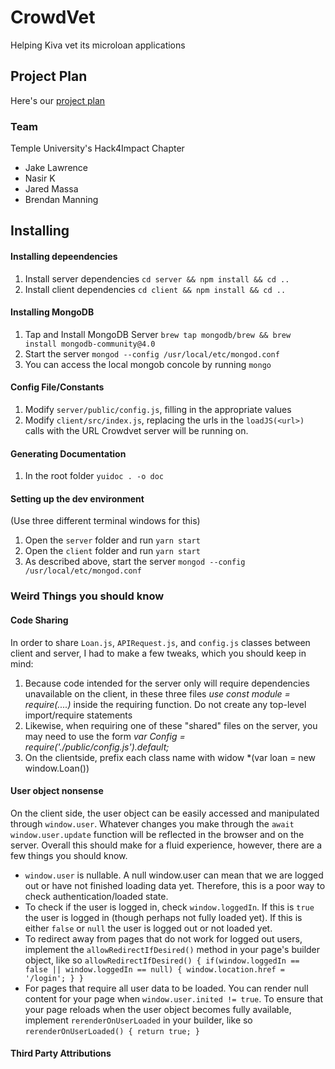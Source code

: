 # CrowdVet
Helping Kiva vet its microloan applications

## Project Plan
Here's our [project plan](https://docs.google.com/document/d/1jrIrxAneA-t-oQ2bk3MPt95zJg_WvD7gXU905PUOoTw/edit)

### Team
Temple University's Hack4Impact Chapter
 * Jake Lawrence
 * Nasir K
 * Jared Massa
 * Brendan Manning

## Installing
#### Installing depeendencies
1. Install server dependencies `cd server && npm install && cd ..`
2. Install client dependencies `cd client && npm install && cd ..`
#### Installing MongoDB
1. Tap and Install MongoDB Server `brew tap mongodb/brew && brew install mongodb-community@4.0`
2. Start the server `mongod --config /usr/local/etc/mongod.conf`
3. You can access the local mongob concole by running `mongo`
#### Config File/Constants
1. Modify `server/public/config.js`, filling in the appropriate values
2. Modify `client/src/index.js`, replacing the urls in the `loadJS(<url>)` calls with the URL Crowdvet server will be running on.
#### Generating Documentation
1. In the root folder `yuidoc . -o doc` 
#### Setting up the dev environment
(Use three different terminal windows for this)
1. Open the `server` folder and run `yarn start`
2. Open the `client` folder and run `yarn start`
3. As described above, start the server `mongod --config /usr/local/etc/mongod.conf` 

### Weird Things you should know
#### Code Sharing
In order to share `Loan.js`, `APIRequest.js`, and `config.js` classes between client and server, I had to make a few tweaks, which you should keep in mind:
1. Because code intended for the server only will require dependencies unavailable on the client, in these three files *use const module = require(....)* inside the requiring function. Do not create any top-level import/require statements
2. Likewise, when requiring one of these "shared" files on the server, you may need to use the form *var Config = require('./public/config.js').default;*
3. On the clientside, prefix each class name with widow *(var loan = new window.Loan())
#### User object nonsense
On the client side, the user object can be easily accessed and manipulated through `window.user`. Whatever changes you make through the `await window.user.update` function will be reflected in the browser and on the server. Overall this should make for a fluid experience, however, there are a few things you should know.
* `window.user` is nullable. A null window.user can mean that we are logged out or have not finished loading data yet. Therefore, this is a poor way to check authentication/loaded state.
* To check if the user is logged in, check `window.loggedIn`. If this is `true` the user is logged in (though perhaps not fully loaded yet). If this is either `false` or `null` the user is logged out or not loaded yet.
* To redirect away from pages that do not work for logged out users, implement the `allowRedirectIfDesired()` method in your page's builder object, like so ``` allowRedirectIfDesired() {
    if(window.loggedIn == false || window.loggedIn == null) {
      window.location.href = '/login';
    }
  } ```
* For pages that require all user data to be loaded. You can render null content for your page when `window.user.inited != true`. To ensure that your page reloads when the user object becomes fully available, implement `rerenderOnUserLoaded` in your builder, like so ``` rerenderOnUserLoaded() {
    return true;
  } ```

#### Third Party Attributions